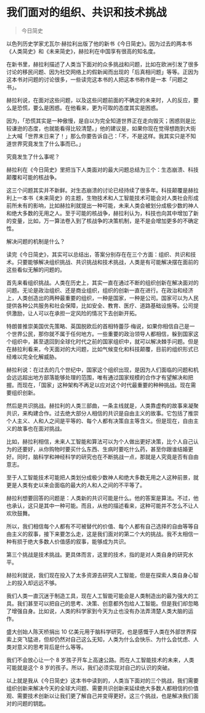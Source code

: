 # 我们面对的组织、共识和技术挑战

> 今日简史

以色列历史学家尤瓦尔·赫拉利出版了他的新书《今日简史》。因为过去的两本书《人类简史》和《未来简史》，赫拉利在中国享有很高的知名度。

在新书里，赫拉利描述了人类当下面对的众多挑战和问题，比如在欧洲引发了很多讨论的移民问题、因为社交网络上的假新闻而出现的「后真相问题」等等。正因为这本书对问题的讨论很多，一些读完这本书的人把这本书称作是一本「问题之书」。

赫拉利说，在面对这些问题，以及这些问题前面的不确定的未来时，人的反应，要么是恐慌，要么是困惑。在他看来，更为可取的态度其实是困惑。

因为，「恐慌其实是一种傲慢，是自以为完全知道世界正在走向毁灭；困惑则是比较谦逊的态度，也就能看得比较清楚。」他的建议是，如果你现在觉得想跑到大街上大喊「世界末日来了！」那么你要告诉自己：「不，不是这样。我其实只是不知道世界究竟发生了什么事而已。」

究竟发生了什么事呢？

赫拉利在《今日简史》里把当下人类面对的最大问题总结为三个：生态崩溃、科技颠覆和可能的核战争。

这三个问题其实并不新鲜。对生态崩溃的讨论已经持续了很多年。科技颠覆是赫拉利上一本书《未来简史》的主题，生物技术和人工智能技术可能会对人类社会形成前所未有的影响，比如赫拉利就提出一种可能，未来人类会被划分成极少数的神人和绝大多数的无用之人。至于可能的核战争，赫拉利认为，科技也向其中增加了新的变量，比如，万一算法卷入到了核战争的决策机制，是不是会增加更多的不确定性。

解决问题的机制是什么？

读完《今日简史》，其实可以总结出，答案分别存在在三个方面：组织、共识和技术。只要能够解决组织挑战、共识挑战和技术挑战，人类是有可能解决摆在面前的这些看似无解的问题的。

首先来看组织挑战。人类在历史上，其实一直在通过不断的组织创新在解决面对的问题。无论是政治组织、还是商业组织，组织的创新一直在进行。在政治和经济上，人类创造出的两种最重要的组织，一种是国家，一种是公司。国家可以为人民提供各种公共服务和社会保障，比如安全、教育、医疗、道路基础设施等。公司提供激励，让人可以在承担一定风险的情况下去创新开拓。

特朗普推崇美国优先策略、英国脱欧后的首相特蕾莎·梅说，如果你相信自己是一个世界公民，那你就不属于任何地方。一些重要的政治领导人都相信，躲到国家这个组织中，甚至退回到全球化时代之前的国家组织中，就可以解决棘手问题。但是在赫拉利看来，今天面对的大问题，比如气候变化和科技颠覆，目前的组织形式已经难以完全化解威胁。

赫拉利说：在过去的几个世纪中，国家这个组织出现，是因为人们面临的问题和机会远远超出地方部落能够处理的范围，唯有通过国家规模的合作才有望解决和把握。而现在，「国家」这种架构不再足以应对这个时代最重要的种种挑战。现在需要组织创新。

然后是共识挑战。赫拉利的人类三部曲，一条主线就是，人类靠虚构的故事来凝聚共识，来构建合作。过去绝大部分人相信的共识是自由主义的故事。它包括了推崇个人主义、人和人之间是平等的、每个人都有决策自主等含义。但是现在，自由主义的故事也在面对挑战。

比如，赫拉利相信，未来人工智能和算法可以为个人做出更好决策，比个人自己认为的还要好，从你购物时要买什么东西、生病时要吃什么药，甚至你跟谁结婚更好。同时，脑科学和神经科学的研究也在不断挑战一点，那就是人究竟是否有自由意志。

至于人工智能技术可能把人类划分成极少数神人和绝大多数无用之人这种前景，就更是人类有史以来会面临的最大的人和人之间的不平等了。

赫拉利想要回答的问题是：人类新的共识可能是什么。他的答案是算法。不过，他也承认，这只是其中一种可能。而且，从他的描述看来，这种可能并不怎么不让人欢欣鼓舞。

所以，我们相信每个人都有不可被替代的价值、每个人都有自己选择的自由等等自由主义的叙事，接下来要怎么走，这是我们面对的第二个大的挑战。我不太相信一种有损于绝大多数人价值感的叙事，能够成为共识。

第三个挑战是技术挑战。更具体而言，这里的技术，指的是对人类自身的研究水平。

赫拉利就说，我们现在投入了太多资源去研究人工智能，但是在探索人类自身心智上的投入却远远不够。

我们人类一直沉迷于制造工具，现在人工智能可能会是人类制造出的最为强大的工具。我们甚至可以把自己的思考、决策、创意都外包给人工智能。但是我们却忽略了增强自身。比如说，人类的科学家到今天为止也没有办法弄清楚人类大脑的运作。

盛大创始人陈天桥捐出 10 亿美元用于脑科学研究，也是感慨于人类在外部世界探索上突飞猛进，但却仍然对自己这么无知，人类为什么会快乐、为什么会忧虑、人类对意义的思考背后是什么等等。

我们不会放心让一个 8 岁孩子开车上高速公路。而在人工智能技术的未来，人类可能就是这个 8 岁的孩子。所以，我们必须实现对自己的认识的突破。

以上就是我从《今日简史》这本书中读到的，人类当下面对的三个挑战，我们需要组织创新来解决今天的全球大问题、需要共识创新来延续绝大多数人都相信的价值观、需要技术创新以让我们更了解自己并变得更好。这三个挑战，也是解决我们面对的问题的钥匙。

